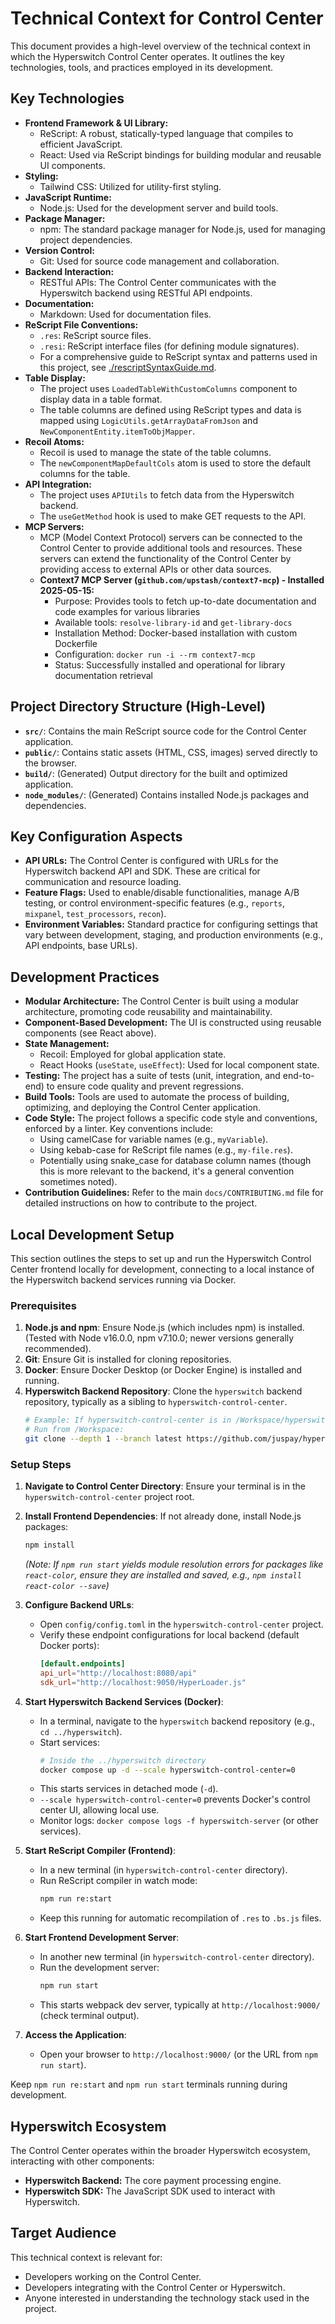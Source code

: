 # Technical Context for Control Center

This document provides a high-level overview of the technical context in which the Hyperswitch Control Center operates. It outlines the key technologies, tools, and practices employed in its development.

## Key Technologies

- **Frontend Framework & UI Library:**
  - ReScript: A robust, statically-typed language that compiles to efficient JavaScript.
  - React: Used via ReScript bindings for building modular and reusable UI components.
- **Styling:**
  - Tailwind CSS: Utilized for utility-first styling.
- **JavaScript Runtime:**
  - Node.js: Used for the development server and build tools.
- **Package Manager:**
  - npm: The standard package manager for Node.js, used for managing project dependencies.
- **Version Control:**
  - Git: Used for source code management and collaboration.
- **Backend Interaction:**
  - RESTful APIs: The Control Center communicates with the Hyperswitch backend using RESTful API endpoints.
- **Documentation:**
  - Markdown: Used for documentation files.
- **ReScript File Conventions:**
  - `.res`: ReScript source files.
  - `.resi`: ReScript interface files (for defining module signatures).
  - For a comprehensive guide to ReScript syntax and patterns used in this project, see [./rescriptSyntaxGuide.md](./rescriptSyntaxGuide.md).
- **Table Display:**
  - The project uses `LoadedTableWithCustomColumns` component to display data in a table format.
  - The table columns are defined using ReScript types and data is mapped using `LogicUtils.getArrayDataFromJson` and `NewComponentEntity.itemToObjMapper`.
- **Recoil Atoms:**
  - Recoil is used to manage the state of the table columns.
  - The `newComponentMapDefaultCols` atom is used to store the default columns for the table.
- **API Integration:**
  - The project uses `APIUtils` to fetch data from the Hyperswitch backend.
  - The `useGetMethod` hook is used to make GET requests to the API.
- **MCP Servers:**
  - MCP (Model Context Protocol) servers can be connected to the Control Center to provide additional tools and resources. These servers can extend the functionality of the Control Center by providing access to external APIs or other data sources.
  - **Context7 MCP Server (`github.com/upstash/context7-mcp`) - Installed 2025-05-15:**
    - Purpose: Provides tools to fetch up-to-date documentation and code examples for various libraries
    - Available tools: `resolve-library-id` and `get-library-docs`
    - Installation Method: Docker-based installation with custom Dockerfile
    - Configuration: `docker run -i --rm context7-mcp`
    - Status: Successfully installed and operational for library documentation retrieval

## Project Directory Structure (High-Level)

- **`src/`**: Contains the main ReScript source code for the Control Center application.
- **`public/`**: Contains static assets (HTML, CSS, images) served directly to the browser.
- **`build/`**: (Generated) Output directory for the built and optimized application.
- **`node_modules/`**: (Generated) Contains installed Node.js packages and dependencies.

## Key Configuration Aspects

- **API URLs:** The Control Center is configured with URLs for the Hyperswitch backend API and SDK. These are critical for communication and resource loading.
- **Feature Flags:** Used to enable/disable functionalities, manage A/B testing, or control environment-specific features (e.g., `reports`, `mixpanel`, `test_processors`, `recon`).
- **Environment Variables:** Standard practice for configuring settings that vary between development, staging, and production environments (e.g., API endpoints, base URLs).

## Development Practices

- **Modular Architecture:** The Control Center is built using a modular architecture, promoting code reusability and maintainability.
- **Component-Based Development:** The UI is constructed using reusable components (see React above).
- **State Management:**
  - Recoil: Employed for global application state.
  - React Hooks (`useState`, `useEffect`): Used for local component state.
- **Testing:** The project has a suite of tests (unit, integration, and end-to-end) to ensure code quality and prevent regressions.
- **Build Tools:** Tools are used to automate the process of building, optimizing, and deploying the Control Center application.
- **Code Style:** The project follows a specific code style and conventions, enforced by a linter. Key conventions include:
  - Using camelCase for variable names (e.g., `myVariable`).
  - Using kebab-case for ReScript file names (e.g., `my-file.res`).
  - Potentially using snake_case for database column names (though this is more relevant to the backend, it's a general convention sometimes noted).
- **Contribution Guidelines:** Refer to the main `docs/CONTRIBUTING.md` file for detailed instructions on how to contribute to the project.

## Local Development Setup

This section outlines the steps to set up and run the Hyperswitch Control Center frontend locally for development, connecting to a local instance of the Hyperswitch backend services running via Docker.

### Prerequisites

1. **Node.js and npm**: Ensure Node.js (which includes npm) is installed. (Tested with Node v16.0.0, npm v7.10.0; newer versions generally recommended).
2. **Git**: Ensure Git is installed for cloning repositories.
3. **Docker**: Ensure Docker Desktop (or Docker Engine) is installed and running.
4. **Hyperswitch Backend Repository**: Clone the `hyperswitch` backend repository, typically as a sibling to `hyperswitch-control-center`.
   ```bash
   # Example: If hyperswitch-control-center is in /Workspace/hyperswitch-control-center
   # Run from /Workspace:
   git clone --depth 1 --branch latest https://github.com/juspay/hyperswitch
   ```

### Setup Steps

1. **Navigate to Control Center Directory**:
   Ensure your terminal is in the `hyperswitch-control-center` project root.

2. **Install Frontend Dependencies**:
   If not already done, install Node.js packages:

   ```bash
   npm install
   ```

   _(Note: If `npm run start` yields module resolution errors for packages like `react-color`, ensure they are installed and saved, e.g., `npm install react-color --save`)_

3. **Configure Backend URLs**:
   - Open `config/config.toml` in the `hyperswitch-control-center` project.
   - Verify these endpoint configurations for local backend (default Docker ports):
     ```toml
     [default.endpoints]
     api_url="http://localhost:8080/api"
     sdk_url="http://localhost:9050/HyperLoader.js"
     ```

4. **Start Hyperswitch Backend Services (Docker)**:
   - In a terminal, navigate to the `hyperswitch` backend repository (e.g., `cd ../hyperswitch`).
   - Start services:
     ```bash
     # Inside the ../hyperswitch directory
     docker compose up -d --scale hyperswitch-control-center=0
     ```
   - This starts services in detached mode (`-d`).
   - `--scale hyperswitch-control-center=0` prevents Docker's control center UI, allowing local use.
   - Monitor logs: `docker compose logs -f hyperswitch-server` (or other services).

5. **Start ReScript Compiler (Frontend)**:
   - In a new terminal (in `hyperswitch-control-center` directory).
   - Run ReScript compiler in watch mode:
     ```bash
     npm run re:start
     ```
   - Keep this running for automatic recompilation of `.res` to `.bs.js` files.

6. **Start Frontend Development Server**:
   - In another new terminal (in `hyperswitch-control-center` directory).
   - Run the development server:
     ```bash
     npm run start
     ```
   - This starts webpack dev server, typically at `http://localhost:9000/` (check terminal output).

7. **Access the Application**:
   - Open your browser to `http://localhost:9000/` (or the URL from `npm run start`).

Keep `npm run re:start` and `npm run start` terminals running during development.

## Hyperswitch Ecosystem

The Control Center operates within the broader Hyperswitch ecosystem, interacting with other components:

- **Hyperswitch Backend:** The core payment processing engine.
- **Hyperswitch SDK:** The JavaScript SDK used to interact with Hyperswitch.

## Target Audience

This technical context is relevant for:

- Developers working on the Control Center.
- Developers integrating with the Control Center or Hyperswitch.
- Anyone interested in understanding the technology stack used in the project.
